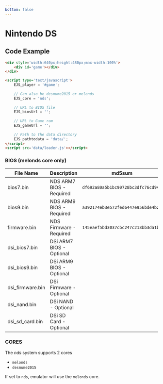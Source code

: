 ```yaml
---
bottom: false
---
```

# Nintendo DS

## Code Example

```html
<div style='width:640px;height:480px;max-width:100%'>
    <div id='game'></div>
</div>

<script type='text/javascript'>
    EJS_player = '#game';
    
    // Can also be desmume2015 or melonds
    EJS_core = 'nds';
    
    // URL to BIOS file
    EJS_biosUrl = '';
    
    // URL to Game rom
    EJS_gameUrl = '';
    
    // Path to the data directory
    EJS_pathtodata = 'data/';
</script>
<script src='data/loader.js'></script>
```

### BIOS (melonds core only)

|  File Name  |  Description  |    md5sum   |
| ----------- | ------------- | ----------- |
| bios7.bin | NDS ARM7 BIOS - Required | `df692a80a5b1bc90728bc3dfc76cd948` |
| bios9.bin | NDS ARM9 BIOS - Required | `a392174eb3e572fed6447e956bde4b25` |
| firmware.bin | NDS Firmware - Required | `145eaef5bd3037cbc247c213bb3da1b3` |
| dsi_bios7.bin | DSi ARM7 BIOS - Optional | ` ` |
| dsi_bios9.bin | DSi ARM9 BIOS - Optional | ` ` |
| dsi_firmware.bin | DSi Firmware - Optional | ` ` |
| dsi_nand.bin | DSi NAND - Optional | ` ` |
| dsi_sd_card.bin | DSi SD Card - Optional | ` ` |

### CORES

The *nds* system supports 2 cores
- `melonds`
- `desmume2015`

If set to `nds`, emulator will use the `melonds` core.
